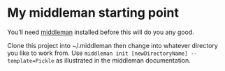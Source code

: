 # My middleman starting point

You&rsquo;ll need [middleman](https://github.com/middleman/middleman) installed before this will do you any good.

Clone this project into ~/.middleman then change into whatever directory
you like to work from. Use `middleman init [newDirectoryName]
--template=Pickle` as illustrated in the middleman documentation.
